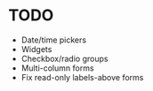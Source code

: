 TODO
====

- Date/time pickers
- Widgets
- Checkbox/radio groups
- Multi-column forms
- Fix read-only labels-above forms